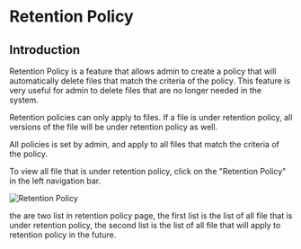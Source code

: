 
# Retention Policy

## Introduction
Retention Policy is a feature that allows admin to create a policy that will automatically delete files that match the criteria of the policy. This feature is very useful for admin to delete files that are no longer needed in the system.

Retention policies can only apply to files. If a file is under retention policy, all versions of the file will be under retention policy as well.

All policies is set by admin, and apply to all files that match the criteria of the policy.

To view all file that is under retention policy, click on the "Retention Policy" in the left navigation bar.

![Retention Policy](/images/retention_policy_nav.png)

the are two list in retention policy page, the first list is the list of all file that is under retention policy, the second list is the list of all file that will apply to retention policy in the future.